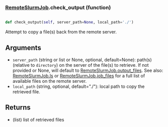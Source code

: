 ### [RemoteSlurmJob](RemoteSlurmJob.md).check_output (function)


```py

def check_output(self, server_path=None, local_path='./')

```



Attempt to copy a file(s) back from the remote server.

Arguments
-----------
* `server_path` (string or list or None, optional, default=None): path(s)
    (relative to `directory`) on the server of the file(s) to retrieve.
    If not provided or None, will default to [RemoteSlurmJob.output_files](RemoteSlurmJob.output_files.md).
    See also: [RemoteSlurmJob.ls](RemoteSlurmJob.ls.md) or [RemoteSlurmJob.job_files](RemoteSlurmJob.job_files.md) for a full list of
    available files on the remote server.
* `local_path` (string, optional, default="./"): local path to copy
    the retrieved file.


Returns
----------
* (list) list of retrieved files

